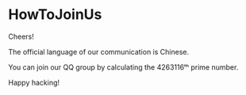 # HowToJoinUs

Cheers!

The official language of our communication is Chinese.

You can join our QQ group by calculating the 4263116ᵗʰ prime number.

Happy hacking!

